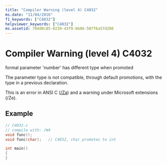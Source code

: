 ```yaml
---
title: "Compiler Warning (level 4) C4032"
ms.date: "11/04/2016"
f1_keywords: ["C4032"]
helpviewer_keywords: ["C4032"]
ms.assetid: 70dd0c85-0239-43f9-bb06-507f6a57d206
---
```

# Compiler Warning (level 4) C4032

formal parameter 'number' has different type when promoted

The parameter type is not compatible, through default promotions, with the type in a previous declaration.

This is an error in ANSI C ([/Za](../../build/reference/za-ze-disable-language-extensions.md)) and a warning under Microsoft extensions (/Ze).

## Example

```c
// C4032.c
// compile with: /W4
void func();
void func(char);   // C4032, char promotes to int

int main()
{
}
```
